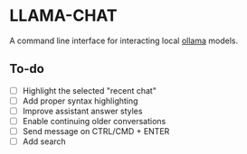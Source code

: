 # LLAMA-CHAT

A command line interface for interacting local [ollama](https://github.com/ollama/ollama) models.

## To-do

- [ ] Highlight the selected "recent chat"
- [ ] Add proper syntax highlighting
- [ ] Improve assistant answer styles
- [ ] Enable continuing older conversations
- [ ] Send message on CTRL/CMD + ENTER
- [ ] Add search
